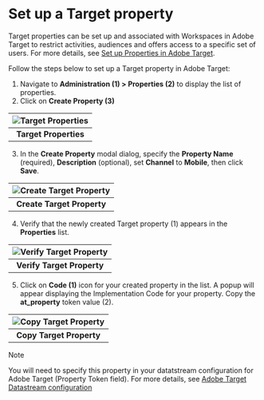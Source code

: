 # Set up a Target property

Target properties can be set up and associated with Workspaces in Adobe Target to restrict activities, audiences and offers access to a specific set of users. For more details, see [Set up Properties in Adobe Target](https://experienceleague.adobe.com/docs/target-learn/tutorials/administration/set-up-properties.html?lang=en).

Follow the steps below to set up a Target property in Adobe Target:

1. Navigate to **Administration (1) > Properties (2)** to display the list of properties.
2. Click on **Create Property (3)**

| ![Target Properties](../../assets/target-properties.png?raw=true) |
| :---: |
| **Target Properties** |

3. In the **Create Property** modal dialog, specify the **Property Name** (required), **Description** (optional), set **Channel** to **Mobile**, then click **Save**.

| ![Create Target Property](../../assets/target-property-create.png?raw=true) |
| :---: |
| **Create Target Property** |

4. Verify that the newly created Target property (1) appears in the **Properties** list.


| ![Verify Target Property](../../assets/target-property-verify.png?raw=true) |
| :---: |
| **Verify Target Property** |

5. Click on **Code (1)** icon for your created property in the list. A popup will appear displaying the Implementation Code for your property. Copy the **at_property** token value (2).

| ![Copy Target Property](../../assets/target-property-copy.png?raw=true) |
| :---: |
| **Copy Target Property** |

> [!NOTE]
> You will need to specify this property in your datatstream configuration for Adobe Target (Property Token field). For more details, see [Adobe Target Datastream configuration](https://opensource.adobe.com/aepsdk-optimize-ios/#/tutorials/setup/create-datastream?id=adobe-target-datastream-configuration)
